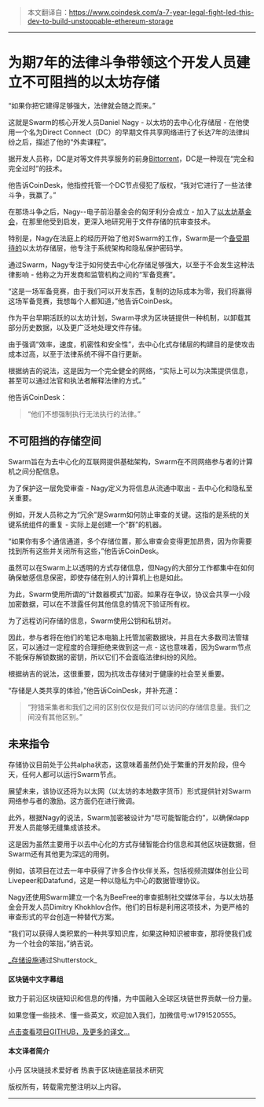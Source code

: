 
> 本文翻译自：https://www.coindesk.com/a-7-year-legal-fight-led-this-dev-to-build-unstoppable-ethereum-storage
>

-----------------------------------------------

# 为期7年的法律斗争带领这个开发人员建立不可阻挡的以太坊存储

“如果你把它建得足够强大，法律就会随之而来。”

这就是Swarm的核心开发人员Daniel Nagy  - 以太坊的去中心化存储层 - 在他使用一个名为Direct Connect（DC）的早期文件共享网络进行了长达7年的法律纠纷之后，描述了他的“外卖课程”。

据开发人员称，DC是对等文件共享服务的前身[Bittorrent][1]，DC是一种现在“完全和完全过时”的技术。

他告诉CoinDesk，他指控托管一个DC节点侵犯了版权，“我对它进行了一些法律斗争，我赢了。”

在那场斗争之后，Nagy--电子前沿基金会的匈牙利分会成立 - 加入了[以太坊基金会][2]，在那里他受到启发，更深入地研究用于文件存储的抗审查技术。

特别是，Nagy在法庭上的经历开始了他对Swarm的工作，Swarm是一个[备受期待的][3]以太坊存储层，他专注于系统架构和隐私保护密码学。

通过Swarm，Nagy专注于如何使去中心化存储足够强大，以至于不会发生这种法律影响 - 他称之为开发商和监管机构之间的“军备竞赛”。

“这是一场军备竞赛，由于我们可以开发东西，复制的边际成本为零，我们将赢得这场军备竞赛，我想每个人都知道，”他告诉CoinDesk。

作为平台早期活跃的以太坊计划，Swarm寻求为区块链提供一种机制，以卸载其部分历史数据，以及更广泛地处理文件存储。

由于强调“效率，速度，机密性和安全性”，去中心化式存储层的构建目的是使攻击成本过高，以至于法律系统不得不自行更新。

根据纳吉的说法，这是因为一个完全健全的网络，“实际上可以为决策提供信息，甚至可以通过法官和执法者解释法律的方式。”

他告诉CoinDesk：

> “他们不想强制执行无法执行的法律。”

## 不可阻挡的存储空间

Swarm旨在为去中心化的互联网提供基础架构，Swarm在不同网络参与者的计算机之间分配信息。

为了保护这一层免受审查 -  Nagy定义为将信息从流通中取出 - 去中心化和隐私至关重要。

例如，开发人员称之为“冗余”是Swarm如何防止审查的关键。这指的是系统的关键系统组件的重复 - 实际上是创建一个“群”的机器。

“如果你有多个通信通道，多个存储位置，那么审查会变得更加昂贵，因为你需要找到所有这些并关闭所有这些，”他告诉CoinDesk。

虽然可以在Swarm上以透明的方式存储信息，但Nagy的大部分工作都集中在如何确保敏感信息保密，即使存储在别人的计算机上也是如此。

为此，Swarm使用所谓的“计数器模式”加密。如果存在争议，协议会共享一小段加密数据，可以在不泄露任何其他信息的情况下验证所有权。

为了远程访问存储的信息，Swarm使用公钥和私钥对。

因此，参与者将在他们的笔记本电脑上托管加密数据块，并且在大多数司法管辖区，可以通过一定程度的合理拒绝来做到这一点 - 这也意味着，因为Swarm节点不能保存解锁数据的密钥，所以它们不会面临法律纠纷的风险。

根据纳吉的说法，这很重要，因为抗攻击存储对于健康的社会至关重要。

“存储是人类共享的体验，”他告诉CoinDesk，并补充道：

> “狩猎采集者和我们之间的区别仅仅是我们可以访问的存储信息量。我们之间没有其他区别。”

## 未来指令

存储协议目前处于公共alpha状态，这意味着虽然仍处于繁重的开发阶段，但今天，任何人都可以运行Swarm节点。

展望未来，该协议还将为以太网（以太坊的本地数字货币）形式提供针对Swarm网络参与者的激励。这方面仍在进行微调。

此外，根据Nagy的说法，Swarm加密被设计为“尽可能智能合约”，以确保dapp开发人员能够无缝集成该技术。

这是因为虽然主要用于以去中心化的方式存储智能合约信息和其他区块链数据，但Swarm还有其他更为深远的用例。

例如，该项目在过去一年中获得了许多合作伙伴关系，包括视频流媒体创业公司Livepeer和Datafund，这是一种以隐私为中心的数据管理协议。

Nagy还使用Swarm建立一个名为BeeFree的审查抵制社交媒体平台，与以太坊基金会开发人员Dimitry Khokhlov合作。他们的目标是利用这项技术，为更严格的审查形式的平台创造一种替代方案。

“我们可以获得人类积累的一种共享知识库，如果这种知识被审查，那将使我们成为一个社会的笨拙，”纳吉说。

[_存储设施][4]通过Shutterstock_

[1]: https://www.coindesk.com/tag/bittorrent/
[2]: https://www.coindesk.com/tag/ethereum-foundation/
[3]: https://www.coindesk.com/ethereums-holy-trinity-takes-shape-swarm-testnet-arrives/
[4]: https://www.shutterstock.com/image-illustration/3d-illustration-server-room-data-center-1085748269?src=DAx1W8Yh9ecfOrCIkJ7iiA-1-63


#### 区块链中文字幕组

致力于前沿区块链知识和信息的传播，为中国融入全球区块链世界贡献一份力量。

如果您懂一些技术、懂一些英文，欢迎加入我们，加微信号:w1791520555。

[点击查看项目GITHUB，及更多的译文...](https://github.com/BlockchainTranslator/EOS)

#### 本文译者简介

小丹 区块链技术爱好者  热衷于区块链底层技术研究

版权所有，转载需完整注明以上内容。

----------------------------------------------------
